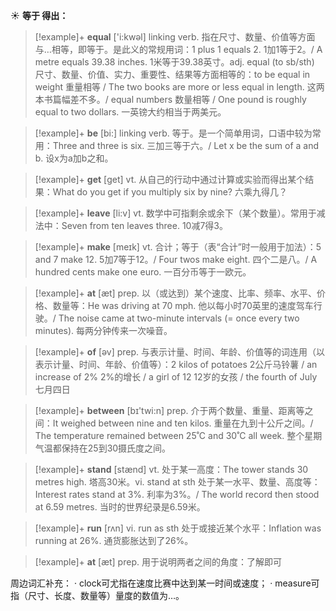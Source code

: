 ☀ <span class="category">**等于 得出：**</span>
>[!example]+ <span class="vocabulary">**equal**</span> ['i:kwəl] 
> <span class="definition">linking verb. 指在尺寸、数量、价值等方面与…相等，即等于。是此义的常规用词：</span>1 plus 1 equals 2. 1加1等于2。/ A metre equals 39.38 inches. 1米等于39.38英寸。<span class="definition">adj. equal (to sb/sth) 尺寸、数量、价值、实力、重要性、结果等方面相等的：</span>to be equal in weight 重量相等 / The two books are more or less equal in length. 这两本书篇幅差不多。/ equal numbers 数量相等 / One pound is roughly equal to two dollars. 一英镑大约相当于两美元。

>[!example]+ <span class="vocabulary">**be**</span> [bi:] 
> <span class="definition">linking verb. 等于。是一个简单用词，口语中较为常用：</span>Three and three is six. 三加三等于六。/ Let x be the sum of a and b. 设x为a加b之和。

>[!example]+ <span class="vocabulary">**get**</span> [ɡet] 
> <span class="definition">vt. 从自己的行动中通过计算或实验而得出某个结果：</span>What do you get if you multiply six by nine? 六乘九得几？

>[!example]+ <span class="vocabulary">**leave**</span> [li:v] 
> <span class="definition">vt. 数学中可指剩余或余下（某个数量）。常用于减法中：</span>Seven from ten leaves three. 10减7得3。

>[!example]+ <span class="vocabulary">**make**</span> [meɪk] 
> <span class="definition">vt. 合计；等于（表“合计”时一般用于加法）：</span>5 and 7 make 12. 5加7等于12。/ Four twos make eight. 四个二是八。/ A hundred cents make one euro. 一百分币等于一欧元。

>[!example]+ <span class="vocabulary">**at**</span> [æt] 
> <span class="definition">prep. 以（或达到）某个速度、比率、频率、水平、价格、数量等：</span>He was driving at 70 mph. 他以每小时70英里的速度驾车行驶。/ The noise came at two-minute intervals (= once every two minutes). 每两分钟传来一次噪音。

>[!example]+ <span class="vocabulary">**of**</span> [əv] 
> <span class="definition">prep. 与表示计量、时间、年龄、价值等的词连用（以表示计量、时间、年龄、价值等）：</span>2 kilos of potatoes 2公斤马铃薯 / an increase of 2% 2%的增长 / a girl of 12 12岁的女孩 / the fourth of July 七月四日

>[!example]+ <span class="vocabulary">**between**</span> [bɪ'twi:n] 
> <span class="definition">prep. 介于两个数量、重量、距离等之间：</span>It weighed between nine and ten kilos. 重量在九到十公斤之间。/ The temperature remained between 25˚C and 30˚C all week. 整个星期气温都保持在25到30摄氏度之间。

>[!example]+ <span class="vocabulary">**stand**</span> [stænd] 
> <span class="definition">vt. 处于某一高度：</span>The tower stands 30 metres high. 塔高30米。<span class="definition">vi. stand at sth 处于某一水平、数量、高度等：</span>Interest rates stand at 3%. 利率为3%。/ The world record then stood at 6.59 metres. 当时的世界纪录是6.59米。

>[!example]+ <span class="vocabulary">**run**</span> [rʌn] 
> <span class="definition">vi. run as sth 处于或接近某个水平：</span>Inflation was running at 26%. 通货膨胀达到了26%。

>[!example]+ <span class="vocabulary">**at**</span> [æt] 
> <span class="definition">prep. 用于说明两者之间的角度：</span>了解即可

周边词汇补充：
· clock可尤指在速度比赛中达到某一时间或速度；
· measure可指（尺寸、长度、数量等）量度的数值为…。

